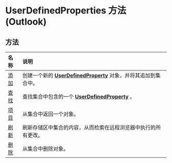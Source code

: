 
# UserDefinedProperties 方法 (Outlook)

## 方法



|**名称**|**说明**|
|:-----|:-----|
|[添加](e033b27e-101d-4ef8-ed84-790fd9e6107a.md)|创建一个新的  **[UserDefinedProperty](aebe38db-0ff9-79d2-b5a7-751fea7c97f3.md)** 对象，并将其追加到集合中。|
|[查找](1f4ddf1f-b36d-e852-17ff-700708893a30.md)|查找集合中包含的一个  **[UserDefinedProperty](aebe38db-0ff9-79d2-b5a7-751fea7c97f3.md)** 。|
|[项目](45f5ec00-00c6-2e90-68bc-6bcab79cada6.md)|从集合中返回一个对象。|
|[刷新](d8db8703-b1e4-4b1f-cdbe-099996830c26.md)|刷新存储区中集合的内容，从而检索在远程浏览器中执行的所有更改。|
|[删除](69bfb78a-0add-2c28-99e5-50a6686c7790.md)|从集合中删除对象。|
